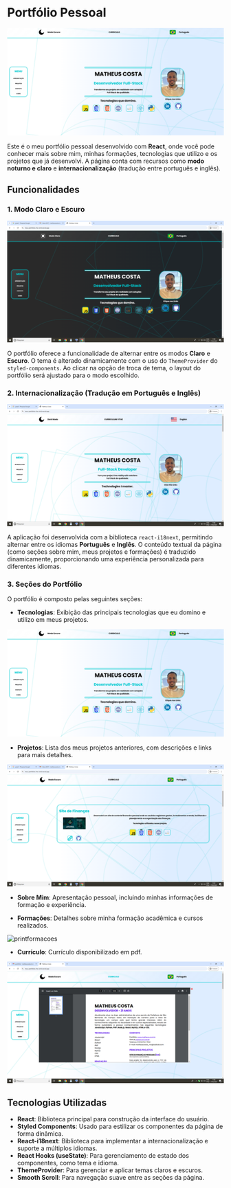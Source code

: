 # Portfólio Pessoal

![printinicial](./img/printinicial.png)

Este é o meu portfólio pessoal desenvolvido com **React**, onde você pode conhecer mais sobre mim, minhas formações, tecnologias que utilizo e os projetos que já desenvolvi. A página conta com recursos como **modo noturno e claro** e **internacionalização** (tradução entre português e inglês).

## Funcionalidades

### 1. **Modo Claro e Escuro**

![printescuro](./img/imagenight.png)

O portfólio oferece a funcionalidade de alternar entre os modos **Claro** e **Escuro**. O tema é alterado dinamicamente com o uso do `ThemeProvider` do `styled-components`. Ao clicar na opção de troca de tema, o layout do portfólio será ajustado para o modo escolhido.

### 2. **Internacionalização (Tradução em Português e Inglês)**

![printingles](./img/imageEng.png)

A aplicação foi desenvolvida com a biblioteca `react-i18next`, permitindo alternar entre os idiomas **Português** e **Inglês**. O conteúdo textual da página (como seções sobre mim, meus projetos e formações) é traduzido dinamicamente, proporcionando uma experiência personalizada para diferentes idiomas.

### 3. **Seções do Portfólio**

O portfólio é composto pelas seguintes seções:

- **Tecnologias**: Exibição das principais tecnologias que eu domino e utilizo em meus projetos.

![printtecnologias](./img/printinicial.png)

- **Projetos**: Lista dos meus projetos anteriores, com descrições e links para mais detalhes.

![printprojeto](./img/imageprojects.png)

- **Sobre Mim**: Apresentação pessoal, incluindo minhas informações de formação e experiência.

- **Formações**: Detalhes sobre minha formação acadêmica e cursos realizados.

![printformacoes](./img/imageformation.png)

- **Currículo**: Currículo disponibilizado em pdf.

![printcurriculo](./img/imagecv.png)

## Tecnologias Utilizadas

- **React**: Biblioteca principal para construção da interface do usuário.
- **Styled Components**: Usado para estilizar os componentes da página de forma dinâmica.
- **React-i18next**: Biblioteca para implementar a internacionalização e suporte a múltiplos idiomas.
- **React Hooks (useState)**: Para gerenciamento de estado dos componentes, como tema e idioma.
- **ThemeProvider**: Para gerenciar e aplicar temas claros e escuros.
- **Smooth Scroll**: Para navegação suave entre as seções da página.


